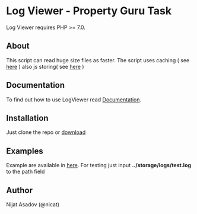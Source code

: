 # Log Viewer - Property Guru Task

Log Viewer requires PHP >= 7.0.
## About
This script can read huge size files as faster. The script uses caching ( see [here](https://github.com/Nicat/LogViewer/blob/master/app/Models/LogViewer.php) ) also js storing( see [here](https://github.com/Nicat/LogViewer/blob/master/public/js/logViewer.js) )

## Documentation

To find out how to use LogViewer read [Documentation](http://property-guru.nijatasadov.com/docs/api).

## Installation

Just clone the repo or [download](http://property-guru.nijatasadov.com/download/project.zip)

## Examples

Example are available in [here](http://property-guru.nijatasadov.com/). For testing just input **../storage/logs/test.log** to the path field

## Author

Nijat Asadov (@nicat)